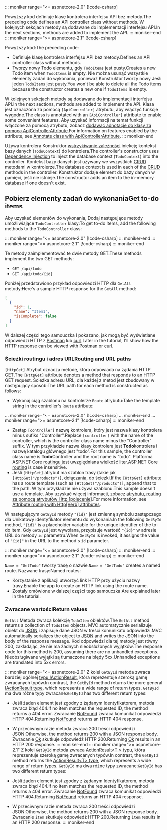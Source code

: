 ::: moniker range="<= aspnetcore-2.0"
[!code-csharp[](../../tutorials/first-web-api/samples/2.0/TodoApi/Controllers/TodoController2.cs?name=snippet_todo1)]

<span data-ttu-id="26e5d-101">Powyższy kod definiuje klasę kontrolera interfejsu API bez metody.</span><span class="sxs-lookup"><span data-stu-id="26e5d-101">The preceding code defines an API controller class without methods.</span></span> <span data-ttu-id="26e5d-102">W kolejnych sekcjach metody są dodawane do implementacji interfejsu API.</span><span class="sxs-lookup"><span data-stu-id="26e5d-102">In the next sections, methods are added to implement the API.</span></span>
::: moniker-end
::: moniker range=">= aspnetcore-2.1"
[!code-csharp[](../../tutorials/first-web-api/samples/2.1/TodoApi/Controllers/TodoController2.cs?name=snippet_todo1)]

<span data-ttu-id="26e5d-103">Powyższy kod:</span><span class="sxs-lookup"><span data-stu-id="26e5d-103">The preceding code:</span></span>

* <span data-ttu-id="26e5d-104">Definiuje klasę kontrolera interfejsu API bez metody.</span><span class="sxs-lookup"><span data-stu-id="26e5d-104">Defines an API controller class without methods.</span></span>
* <span data-ttu-id="26e5d-105">Tworzy nowy Todo elementu, gdy `TodoItems` jest pusty.</span><span class="sxs-lookup"><span data-stu-id="26e5d-105">Creates a new Todo item when `TodoItems` is empty.</span></span> <span data-ttu-id="26e5d-106">Nie można usunąć wszystkie elementy zadań do wykonania, ponieważ Konstruktor tworzy nowy Jeśli jeden `TodoItems` jest pusty.</span><span class="sxs-lookup"><span data-stu-id="26e5d-106">You won't be able to delete all the Todo items because the constructor creates a new one if `TodoItems` is empty.</span></span>

<span data-ttu-id="26e5d-107">W kolejnych sekcjach metody są dodawane do implementacji interfejsu API.</span><span class="sxs-lookup"><span data-stu-id="26e5d-107">In the next sections, methods are added to implement the API.</span></span> <span data-ttu-id="26e5d-108">Klasa jest oznaczona za pomocą `[ApiController]` atrybutu, aby włączyć funkcje wygodne.</span><span class="sxs-lookup"><span data-stu-id="26e5d-108">The class is annotated with an `[ApiController]` attribute to enable some convenient features.</span></span> <span data-ttu-id="26e5d-109">Aby uzyskać informacji na temat funkcji włączone za pomocą atrybutu, zobacz [dodawać adnotacje do klasy za pomocą ApiControllerAttribute](xref:web-api/index#annotate-class-with-apicontrollerattribute).</span><span class="sxs-lookup"><span data-stu-id="26e5d-109">For information on features enabled by the attribute, see [Annotate class with ApiControllerAttribute](xref:web-api/index#annotate-class-with-apicontrollerattribute).</span></span>
::: moniker-end

<span data-ttu-id="26e5d-110">Używa kontrolera Konstruktor [wstrzykiwanie zależności](xref:fundamentals/dependency-injection) iniekcję kontekst bazy danych (`TodoContext`) do kontrolera.</span><span class="sxs-lookup"><span data-stu-id="26e5d-110">The controller's constructor uses [Dependency Injection](xref:fundamentals/dependency-injection) to inject the database context (`TodoContext`) into the controller.</span></span> <span data-ttu-id="26e5d-111">Kontekst bazy danych jest używany we wszystkich [CRUD](https://wikipedia.org/wiki/Create,_read,_update_and_delete) metodami w kontrolerze.</span><span class="sxs-lookup"><span data-stu-id="26e5d-111">The database context is used in each of the [CRUD](https://wikipedia.org/wiki/Create,_read,_update_and_delete) methods in the controller.</span></span> <span data-ttu-id="26e5d-112">Konstruktor dodaje element do bazy danych w pamięci, jeśli nie istnieje.</span><span class="sxs-lookup"><span data-stu-id="26e5d-112">The constructor adds an item to the in-memory database if one doesn't exist.</span></span>

## <a name="get-to-do-items"></a><span data-ttu-id="26e5d-113">Pobierz elementy zadań do wykonania</span><span class="sxs-lookup"><span data-stu-id="26e5d-113">Get to-do items</span></span>

<span data-ttu-id="26e5d-114">Aby uzyskać elementów do wykonania, Dodaj następujące metody umożliwiające `TodoController` klasy:</span><span class="sxs-lookup"><span data-stu-id="26e5d-114">To get to-do items, add the following methods to the `TodoController` class:</span></span>

::: moniker range="<= aspnetcore-2.0"
[!code-csharp[](../../tutorials/first-web-api/samples/2.0/TodoApi/Controllers/TodoController.cs?name=snippet_GetAll)]
::: moniker-end
::: moniker range=">= aspnetcore-2.1"
[!code-csharp[](../../tutorials/first-web-api/samples/2.1/TodoApi/Controllers/TodoController.cs?name=snippet_GetAll)]
::: moniker-end

<span data-ttu-id="26e5d-115">Te metody zaimplementować te dwie metody GET.</span><span class="sxs-lookup"><span data-stu-id="26e5d-115">These methods implement the two GET methods:</span></span>

* `GET /api/todo`
* `GET /api/todo/{id}`

<span data-ttu-id="26e5d-116">Poniżej przedstawiono przykład odpowiedzi HTTP dla `GetAll` metody:</span><span class="sxs-lookup"><span data-stu-id="26e5d-116">Here's a sample HTTP response for the `GetAll` method:</span></span>

```json
[
  {
    "id": 1,
    "name": "Item1",
    "isComplete": false
  }
]
```

<span data-ttu-id="26e5d-117">W dalszej części tego samouczka I pokazano, jak mogą być wyświetlane odpowiedzi HTTP z [Postman](https://www.getpostman.com/) lub [curl](https://curl.haxx.se/docs/manpage.html).</span><span class="sxs-lookup"><span data-stu-id="26e5d-117">Later in the tutorial, I'll show how the HTTP response can be viewed with [Postman](https://www.getpostman.com/) or [curl](https://curl.haxx.se/docs/manpage.html).</span></span>

### <a name="routing-and-url-paths"></a><span data-ttu-id="26e5d-118">Ścieżki routingu i adres URL</span><span class="sxs-lookup"><span data-stu-id="26e5d-118">Routing and URL paths</span></span>

<span data-ttu-id="26e5d-119">`[HttpGet]` Atrybut oznacza metodę, która odpowiada na żądania HTTP GET.</span><span class="sxs-lookup"><span data-stu-id="26e5d-119">The `[HttpGet]` attribute denotes a method that responds to an HTTP GET request.</span></span> <span data-ttu-id="26e5d-120">Ścieżka adresu URL, dla każdej z metod jest zbudowany w następujący sposób:</span><span class="sxs-lookup"><span data-stu-id="26e5d-120">The URL path for each method is constructed as follows:</span></span>

* <span data-ttu-id="26e5d-121">Wykonaj ciąg szablonu na kontrolerze `Route` atrybutu:</span><span class="sxs-lookup"><span data-stu-id="26e5d-121">Take the template string in the controller's `Route` attribute:</span></span>

::: moniker range="<= aspnetcore-2.0"
[!code-csharp[](../../tutorials/first-web-api/samples/2.0/TodoApi/Controllers/TodoController.cs?name=TodoController&highlight=3)]
::: moniker-end
::: moniker range=">= aspnetcore-2.1"
[!code-csharp[](../../tutorials/first-web-api/samples/2.1/TodoApi/Controllers/TodoController.cs?name=TodoController&highlight=3)]
::: moniker-end

* <span data-ttu-id="26e5d-122">Zastąp `[controller]` nazwę kontrolera, który jest nazwa klasy kontrolera minus sufiks "Controller".</span><span class="sxs-lookup"><span data-stu-id="26e5d-122">Replace `[controller]` with the name of the controller, which is the controller class name minus the "Controller" suffix.</span></span> <span data-ttu-id="26e5d-123">W tym przykładzie nazwa klasy kontrolera jest **Todo**kontrolera i nazwę katalogu głównego jest "todo".</span><span class="sxs-lookup"><span data-stu-id="26e5d-123">For this sample, the controller class name is **Todo**Controller and the root name is "todo".</span></span> <span data-ttu-id="26e5d-124">Platforma ASP.NET Core [routingu](xref:mvc/controllers/routing) jest uwzględniana wielkość liter.</span><span class="sxs-lookup"><span data-stu-id="26e5d-124">ASP.NET Core [routing](xref:mvc/controllers/routing) is case insensitive.</span></span>
* <span data-ttu-id="26e5d-125">Jeśli `[HttpGet]` atrybut ma szablon trasy (takie jak `[HttpGet("/products")]`, dołączania, do ścieżki.</span><span class="sxs-lookup"><span data-stu-id="26e5d-125">If the `[HttpGet]` attribute has a route template (such as `[HttpGet("/products")]`, append that to the path.</span></span> <span data-ttu-id="26e5d-126">W tym przykładzie nie używa szablonu.</span><span class="sxs-lookup"><span data-stu-id="26e5d-126">This sample doesn't use a template.</span></span> <span data-ttu-id="26e5d-127">Aby uzyskać więcej informacji, zobacz [atrybutu, routing za pomocą atrybutów Http [polecenie]](xref:mvc/controllers/routing#attribute-routing-with-httpverb-attributes).</span><span class="sxs-lookup"><span data-stu-id="26e5d-127">For more information, see [Attribute routing with Http[Verb] attributes](xref:mvc/controllers/routing#attribute-routing-with-httpverb-attributes).</span></span>

<span data-ttu-id="26e5d-128">W następującym `GetById` metody `"{id}"` jest zmienną symbolu zastępczego dla Unikatowy identyfikator elementu do wykonania.</span><span class="sxs-lookup"><span data-stu-id="26e5d-128">In the following `GetById` method, `"{id}"` is a placeholder variable for the unique identifier of the to-do item.</span></span> <span data-ttu-id="26e5d-129">Gdy `GetById` jest wywołana, przypisuje wartość `"{id}"` w adresie URL do metody `id` parametru.</span><span class="sxs-lookup"><span data-stu-id="26e5d-129">When `GetById` is invoked, it assigns the value of `"{id}"` in the URL to the method's `id` parameter.</span></span>

::: moniker range="<= aspnetcore-2.0"
[!code-csharp[](../../tutorials/first-web-api/samples/2.0/TodoApi/Controllers/TodoController.cs?name=snippet_GetByID&highlight=1-2)]
::: moniker-end
::: moniker range=">= aspnetcore-2.1"
[!code-csharp[](../../tutorials/first-web-api/samples/2.1/TodoApi/Controllers/TodoController.cs?name=snippet_GetByID&highlight=1-2)]
::: moniker-end

<span data-ttu-id="26e5d-130">`Name = "GetTodo"` tworzy trasę o nazwie.</span><span class="sxs-lookup"><span data-stu-id="26e5d-130">`Name = "GetTodo"` creates a named route.</span></span> <span data-ttu-id="26e5d-131">Nazwane trasy:</span><span class="sxs-lookup"><span data-stu-id="26e5d-131">Named routes:</span></span>

* <span data-ttu-id="26e5d-132">Korzystanie z aplikacji utworzyć link HTTP przy użyciu nazwy trasy.</span><span class="sxs-lookup"><span data-stu-id="26e5d-132">Enable the app to create an HTTP link using the route name.</span></span>
* <span data-ttu-id="26e5d-133">Zostały omówione w dalszej części tego samouczka.</span><span class="sxs-lookup"><span data-stu-id="26e5d-133">Are explained later in the tutorial.</span></span>

### <a name="return-values"></a><span data-ttu-id="26e5d-134">Zwracane wartości</span><span class="sxs-lookup"><span data-stu-id="26e5d-134">Return values</span></span>

<span data-ttu-id="26e5d-135">`GetAll` Metoda zwraca kolekcję `TodoItem` obiektów.</span><span class="sxs-lookup"><span data-stu-id="26e5d-135">The `GetAll` method returns a collection of `TodoItem` objects.</span></span> <span data-ttu-id="26e5d-136">MVC automatycznie serializuje obiekt do [JSON](https://www.json.org/) i zapisuje dane JSON w treści komunikatu odpowiedzi.</span><span class="sxs-lookup"><span data-stu-id="26e5d-136">MVC automatically serializes the object to [JSON](https://www.json.org/) and writes the JSON into the body of the response message.</span></span> <span data-ttu-id="26e5d-137">Kod odpowiedzi dla tej metody jest równy 200, zakładając, że nie ma żadnych nieobsłużonych wyjątków.</span><span class="sxs-lookup"><span data-stu-id="26e5d-137">The response code for this method is 200, assuming there are no unhandled exceptions.</span></span> <span data-ttu-id="26e5d-138">Nieobsługiwane wyjątki są tłumaczone na błędy 5xx.</span><span class="sxs-lookup"><span data-stu-id="26e5d-138">Unhandled exceptions are translated into 5xx errors.</span></span>

::: moniker range="<= aspnetcore-2.0"
<span data-ttu-id="26e5d-139">Z kolei `GetById` metoda zwraca bardziej ogólnej [typu IActionResult](xref:web-api/action-return-types#iactionresult-type), która reprezentuje szeroką gamę zwracanych typów.</span><span class="sxs-lookup"><span data-stu-id="26e5d-139">In contrast, the `GetById` method returns the more general [IActionResult type](xref:web-api/action-return-types#iactionresult-type), which represents a wide range of return types.</span></span> <span data-ttu-id="26e5d-140">`GetById` ma dwa różne typy zwracane:</span><span class="sxs-lookup"><span data-stu-id="26e5d-140">`GetById` has two different return types:</span></span>

* <span data-ttu-id="26e5d-141">Jeśli żaden element jest zgodny z żądanym Identyfikatorem, metoda zwraca błąd 404.</span><span class="sxs-lookup"><span data-stu-id="26e5d-141">If no item matches the requested ID, the method returns a 404 error.</span></span> <span data-ttu-id="26e5d-142">Zwracanie [NotFound](/dotnet/api/microsoft.aspnetcore.mvc.controllerbase.notfound) zwraca komunikat odpowiedzi HTTP 404.</span><span class="sxs-lookup"><span data-stu-id="26e5d-142">Returning [NotFound](/dotnet/api/microsoft.aspnetcore.mvc.controllerbase.notfound) returns an HTTP 404 response.</span></span>
* <span data-ttu-id="26e5d-143">W przeciwnym razie metoda zwraca 200 treści odpowiedzi JSON.</span><span class="sxs-lookup"><span data-stu-id="26e5d-143">Otherwise, the method returns 200 with a JSON response body.</span></span> <span data-ttu-id="26e5d-144">Zwracanie [Ok](/dotnet/api/microsoft.aspnetcore.mvc.controllerbase.ok) skutkuje odpowiedź HTTP 200.</span><span class="sxs-lookup"><span data-stu-id="26e5d-144">Returning [Ok](/dotnet/api/microsoft.aspnetcore.mvc.controllerbase.ok) results in an HTTP 200 response.</span></span>
::: moniker-end
::: moniker range=">= aspnetcore-2.1"
<span data-ttu-id="26e5d-145">Z kolei `GetById` metoda zwraca [ActionResult\<T > typu](xref:web-api/action-return-types#actionresultt-type), która reprezentuje szeroką gamę zwracanych typów.</span><span class="sxs-lookup"><span data-stu-id="26e5d-145">In contrast, the `GetById` method returns the [ActionResult\<T> type](xref:web-api/action-return-types#actionresultt-type), which represents a wide range of return types.</span></span> <span data-ttu-id="26e5d-146">`GetById` ma dwa różne typy zwracane:</span><span class="sxs-lookup"><span data-stu-id="26e5d-146">`GetById` has two different return types:</span></span>

* <span data-ttu-id="26e5d-147">Jeśli żaden element jest zgodny z żądanym Identyfikatorem, metoda zwraca błąd 404.</span><span class="sxs-lookup"><span data-stu-id="26e5d-147">If no item matches the requested ID, the method returns a 404 error.</span></span> <span data-ttu-id="26e5d-148">Zwracanie [NotFound](/dotnet/api/microsoft.aspnetcore.mvc.controllerbase.notfound) zwraca komunikat odpowiedzi HTTP 404.</span><span class="sxs-lookup"><span data-stu-id="26e5d-148">Returning [NotFound](/dotnet/api/microsoft.aspnetcore.mvc.controllerbase.notfound) returns an HTTP 404 response.</span></span>
* <span data-ttu-id="26e5d-149">W przeciwnym razie metoda zwraca 200 treści odpowiedzi JSON.</span><span class="sxs-lookup"><span data-stu-id="26e5d-149">Otherwise, the method returns 200 with a JSON response body.</span></span> <span data-ttu-id="26e5d-150">Zwracanie `item` skutkuje odpowiedź HTTP 200.</span><span class="sxs-lookup"><span data-stu-id="26e5d-150">Returning `item` results in an HTTP 200 response.</span></span>
::: moniker-end
